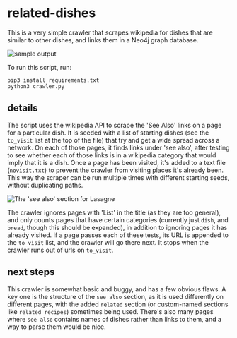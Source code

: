 # related-dishes

This is a very simple crawler that scrapes wikipedia for dishes that are similar to other dishes, and links them in a Neo4j graph database. 

![sample output](./output.png)

To run this script, run:

```
pip3 install requirements.txt
python3 crawler.py
```

## details

The script  uses the wikipedia API to scrape the 'See Also' links on a page for a particular dish. It is seeded with a list of starting dishes (see the `to_visit` list at the top of the file) that try and get a wide spread across a network. On each of those pages, it finds links under 'see also', after testing to see whether each of those links is in a wikipedia category that would imply that it is a dish. Once a page has been visited, it's added to a text file (`novisit.txt`) to prevent the crawler from visiting places it's already been. This way the scraper can be run multiple times with different starting seeds, without duplicating paths.

![The 'see also' section for Lasagne](./see-also.png)

The crawler ignores pages with 'List' in the title (as they are too general), and only counts pages that have certain categories (currently just `dish`, and `bread`, though this should be expanded), in addition to ignoring pages it has already visited. If a page passes each of these tests, its URL is appended to the `to_visit` list, and the crawler will go there next. It stops when the crawler runs out of urls on `to_visit`.

## next steps

This crawler is somewhat basic and buggy, and has a few obvious flaws. A key one is the structure of the `see also` section, as it is used differently on different pages, with the added `related` section (or custom-named sections like `related recipes`) sometimes being used. There's also many pages where `see also` contains names of dishes rather than links to them, and a way to parse them would be nice.
